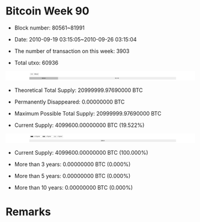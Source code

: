 # Bitcoin Week 90

- Block number: 80561~81991

- Date: 2010-09-19 03:15:05~2010-09-26 03:15:04

- The number of transaction on this week: 3903

- Total utxo: 60936

![](../images/mined_week90.png)

- Theoretical Total Supply: 20999999.97690000 BTC

- Permanently Disappeared: 0.00000000 BTC

- Maximum Possible Total Supply: 20999999.97690000 BTC

- Current Supply: 4099600.00000000 BTC (19.522%)

![](../images/year_week90.png)


- Current Supply: 4099600.00000000 BTC (100.000%)

- More than 3 years: 0.00000000 BTC (0.000%)

- More than 5 years: 0.00000000 BTC (0.000%)

- More than 10 years: 0.00000000 BTC (0.000%)

# Remarks

